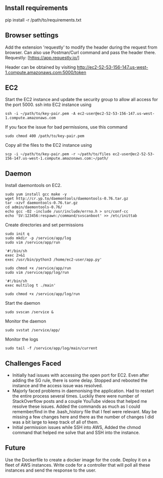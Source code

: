 ## Install requirements
pip install -r /path/to/requirements.txt

## Browser settings
Add the extension 'requestly' to modify the header during the request from browser. Can also use Postman/Curl command and pass the header there.
Requestly: [https://app.requestly.io/]

Header can be obtained by visiting http://ec2-52-53-156-147.us-west-1.compute.amazonaws.com:5000/token

## EC2
Start the EC2 instance and update the security group to allow all access for the port 5000.
ssh into EC2 instance using
```
ssh -i ~/path/to/key-pair.pem -A ec2-user@ec2-52-53-156-147.us-west-1.compute.amazonaws.com
```

If you face the issue for bad permissions, use this command
```
sudo chmod 400 /path/to/key-pair.pem
```

Copy all the files to the EC2 instance using
```
scp -i ~/path/to/key-pair.pem -r ~/path/to/files ec2-user@ec2-52-53-156-147.us-west-1.compute.amazonaws.com:~/path/
```
## Daemon
Install daemontools on EC2.
```
sudo yum install gcc make -y
wget http://cr.yp.to/daemontools/daemontools-0.76.tar.gz
tar -xzvf daemontools-0.76.tar.gz
cd admin/daemontools-0.76/
echo gcc -O2 -include /usr/include/errno.h > src/conf-cc
echo 'SV:123456:respawn:/command/svscanboot' >> /etc/inittab
```
Create directories and set permissions
```
sudo init q
sudo mkdir -p /service/app/log
sudo vim /service/app/run
```
```
'#!/bin/sh
exec 2>&1
exec /usr/bin/python3 /home/ec2-user/app.py'
```
```
sudo chmod +x /service/app/run
sudo vim /service/app/log/run
```
```
'#!/bin/sh
exec multilog t ./main'
```
```
sudo chmod +x /service/app/log/run
```
Start the daemon
```
sudo svscan /service &
```

Monitor the daemon
```
sudo svstat /service/app/
```
Monitor the logs
```
sudo tail -f /service/app/log/main/current
```

## Challenges Faced
- Initially had issues with accessing the open port for EC2. Even after adding the SG rule, there is some delay. Stopped and rebooted the instance and the access issue was resolved.
- Majorly faced problems in daemonising the application. Had to restart the entire process several times. Luckily there were number of StackOverflow posts and a couple YouTube videos that helped me resolve these issues. Added the commands as much as I could remember/find in the .bash_history file that I feel were relevant. May be missing a few changes here and there as the number of changes I did was a bit large to keep track of all of them.
- Initial permission issues while SSH into AWS, Added the chmod command that helped me solve that and SSH into the instance.

## Future
Use the Dockerfile to create a docker image for the code.
Deploy it on a fleet of AWS instances. Write code for a controller that will poll all these instances and send the response to the user.
